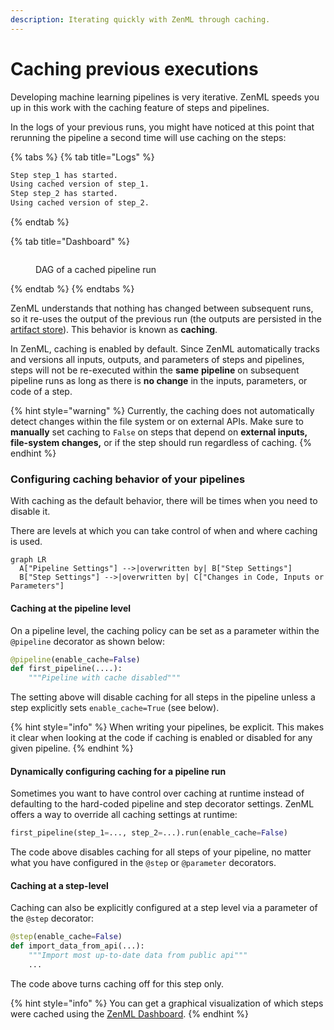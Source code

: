 ```yaml
---
description: Iterating quickly with ZenML through caching.
---
```


# Caching previous executions

Developing machine learning pipelines is very iterative. ZenML speeds you up in this work with the caching feature of steps and pipelines.

In the logs of your previous runs, you might have noticed at this point that rerunning the pipeline a second time will use caching on the steps:

{% tabs %}
{% tab title="Logs" %}
```bash
Step step_1 has started.
Using cached version of step_1.
Step step_2 has started.
Using cached version of step_2.
```
{% endtab %}

{% tab title="Dashboard" %}
<figure><img src="broken-reference" alt=""><figcaption><p>DAG of a cached pipeline run</p></figcaption></figure>
{% endtab %}
{% endtabs %}

ZenML understands that nothing has changed between subsequent runs, so it re-uses the output of the previous run (the outputs are persisted in the [artifact store](broken-reference/)). This behavior is known as **caching**.

In ZenML, caching is enabled by default. Since ZenML automatically tracks and versions all inputs, outputs, and parameters of steps and pipelines, steps will not be re-executed within the **same** **pipeline** on subsequent pipeline runs as long as there is **no change** in the inputs, parameters, or code of a step.

{% hint style="warning" %}
Currently, the caching does not automatically detect changes within the file system or on external APIs. Make sure to **manually** set caching to `False` on steps that depend on **external inputs, file-system changes,** or if the step should run regardless of caching.
{% endhint %}

### Configuring caching behavior of your pipelines

With caching as the default behavior, there will be times when you need to disable it.

There are levels at which you can take control of when and where caching is used.

```mermaid
graph LR
  A["Pipeline Settings"] -->|overwritten by| B["Step Settings"] 
  B["Step Settings"] -->|overwritten by| C["Changes in Code, Inputs or Parameters"] 
```

#### Caching at the pipeline level

On a pipeline level, the caching policy can be set as a parameter within the `@pipeline` decorator as shown below:

```python
@pipeline(enable_cache=False)
def first_pipeline(....):
    """Pipeline with cache disabled"""
```

The setting above will disable caching for all steps in the pipeline unless a step explicitly sets `enable_cache=True` (see below).

{% hint style="info" %}
When writing your pipelines, be explicit. This makes it clear when looking at the code if caching is enabled or disabled for any given pipeline.
{% endhint %}

#### Dynamically configuring caching for a pipeline run

Sometimes you want to have control over caching at runtime instead of defaulting to the hard-coded pipeline and step decorator settings. ZenML offers a way to override all caching settings at runtime:

```python
first_pipeline(step_1=..., step_2=...).run(enable_cache=False)
```

The code above disables caching for all steps of your pipeline, no matter what you have configured in the `@step` or `@parameter` decorators.

#### Caching at a step-level

Caching can also be explicitly configured at a step level via a parameter of the `@step` decorator:

```python
@step(enable_cache=False)
def import_data_from_api(...):
    """Import most up-to-date data from public api"""
    ...
```

The code above turns caching off for this step only.

{% hint style="info" %}
You can get a graphical visualization of which steps were cached using the [ZenML Dashboard](broken-reference/).
{% endhint %}

